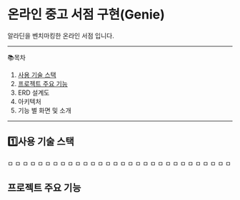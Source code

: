 # 온라인 중고 서점 구현(Genie)

알라딘을 벤치마킹한 온라인 서점 입니다.
* * *

📚목차
1. [사용 기술 스택](#1)
2. [프로젝트 주요 기능](#2)
3. ERD 설계도
4. 아키텍처
5. 기능 별 화면 및 소개

* * *

## 1️⃣사용 기술 스택
ㅁ
ㅁ
ㅁ
ㅁ
ㅁ
ㅁ
ㅁ
ㅁ
ㅁ
ㅁ
ㅁ
ㅁ
ㅁ
ㅁ
ㅁ
ㅁ
ㅁ
ㅁ
ㅁ
ㅁ
ㅁ
ㅁ
ㅁ
ㅁ
ㅁ
ㅁ
ㅁ
ㅁ
ㅁ
ㅁ



























## 프로젝트 주요 기능
